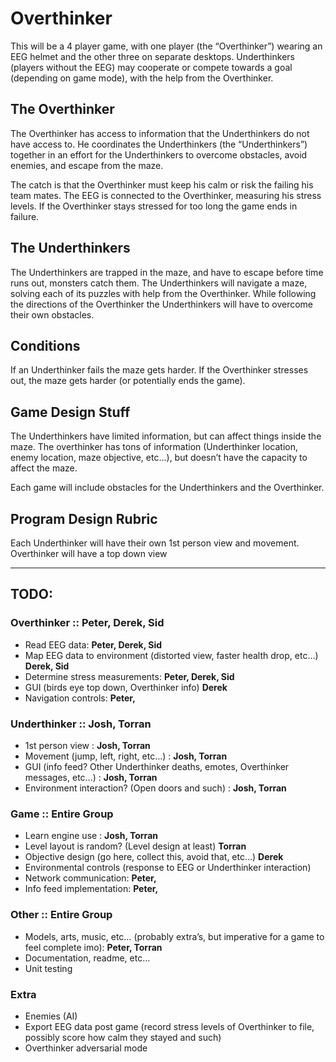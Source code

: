 # Overthinker

This will be a 4 player game, with one player (the “Overthinker”) wearing an EEG helmet and the other three on separate desktops.  Underthinkers (players without the EEG) may cooperate or compete towards a goal (depending on game mode), with the help from the Overthinker.

## The Overthinker

The Overthinker has access to information that the Underthinkers do not have access to. He coordinates the Underthinkers (the “Underthinkers”) together in an effort for the Underthinkers to overcome obstacles, avoid enemies, and escape from the maze.

The catch is that the Overthinker must keep his calm or risk the failing his team mates. The EEG is connected to the Overthinker, measuring his stress levels. If the Overthinker stays stressed for too long the game ends in failure.

## The Underthinkers

The Underthinkers are trapped in the maze, and have to escape before time runs out, monsters catch them. The Underthinkers will navigate a maze, solving each of its puzzles with help from the Overthinker. While following the directions of the Overthinker the Underthinkers will have to overcome their own obstacles.

## Conditions

If an Underthinker fails the maze gets harder.
If the Overthinker stresses out, the maze gets harder (or potentially ends the game).

## Game Design Stuff

The Underthinkers have limited information, but can affect things inside the maze.
The overthinker has tons of information (Underthinker location, enemy location, maze objective, etc…), but doesn’t have the capacity to affect the maze.

Each game will include obstacles for the Underthinkers and the Overthinker.

## Program Design Rubric

Each Underthinker will have their own 1st person view and movement.
Overthinker will have a top down view

---

## TODO:

### Overthinker **:: Peter, Derek, Sid**

* Read EEG data: **Peter, Derek, Sid**
* Map EEG data to environment (distorted view, faster health drop, etc…) **Derek, Sid**
* Determine stress measurements: **Peter, Derek, Sid**
* GUI (birds eye top down, Overthinker info) **Derek**
* Navigation controls: **Peter,**

### Underthinker **:: Josh, Torran**

* 1st person view : **Josh, Torran**
* Movement (jump, left, right, etc…) : **Josh, Torran**
* GUI (info feed? Other Underthinker deaths, emotes, Overthinker messages, etc...) : **Josh, Torran**
* Environment interaction? (Open doors and such) : **Josh, Torran**

### Game **:: Entire Group**

* Learn engine use : **Josh, Torran**
* Level layout is random? (Level design at least) **Torran**
* Objective design (go here, collect this, avoid that, etc…) **Derek**
* Environmental controls (response to EEG or Underthinker interaction)
* Network communication: **Peter,**
* Info feed implementation: **Peter,**

### Other **:: Entire Group**

* Models, arts, music, etc… (probably extra’s, but imperative for a game to feel complete imo): **Peter,  Torran**
* Documentation, readme, etc…
* Unit testing

### Extra

* Enemies (AI)
* Export EEG data post game (record stress levels of Overthinker to file, possibly score how calm they stayed and such)
* Overthinker adversarial mode